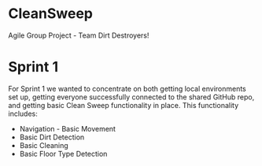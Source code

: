 # CleanSweep
Agile Group Project - Team Dirt Destroyers!

# Sprint 1

For Sprint 1 we wanted to concentrate on both getting local environments set up, getting everyone successfully connected to the shared GitHub repo, and getting basic Clean Sweep functionality in place. This functionality includes:

* Navigation - Basic Movement
* Basic Dirt Detection
* Basic Cleaning
* Basic Floor Type Detection
